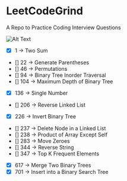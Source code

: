 # LeetCodeGrind

A Repo to Practice Coding Interview Questions

![Alt Text](https://media.giphy.com/media/rWY9ySfjytitq/giphy.gif)

* [x] 1 -> Two Sum 
* [] 22 -> Generate Parentheses
* [] 46 -> Permutations
* [] 94 -> Binary Tree Inorder Traversal
* [] 104 -> Maximum Depth of Binary Tree
* [x] 136 -> Single Number
* [] 206 -> Reverse Linked List
* [x] 226 -> Invert Binary Tree
* [] 237 -> Delete Node in a Linked List
* [] 238 -> Product of Array Except Self
* [] 283 -> Move Zeroes
* [] 344 -> Reverse String
* [] 347 -> Top K Frequent Elements
* [x] 617 -> Merge Two Binary Trees
* [x] 701 -> Insert into a Binary Search Tree